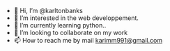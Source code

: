 - 👋 Hi, I’m @karltonbanks
- 👀 I’m interested in the web developpement.
- 🌱 I’m currently learning python..
- 💞️ I’m looking to collaborate on my work
- 📫 How to reach me by mail karimm991@gmail.com

<!---
karltonbanks/karltonbanks is a ✨ special ✨ repository because its `README.md` (this file) appears on your GitHub profile.
You can click the Preview link to take a look at your changes.
--->

